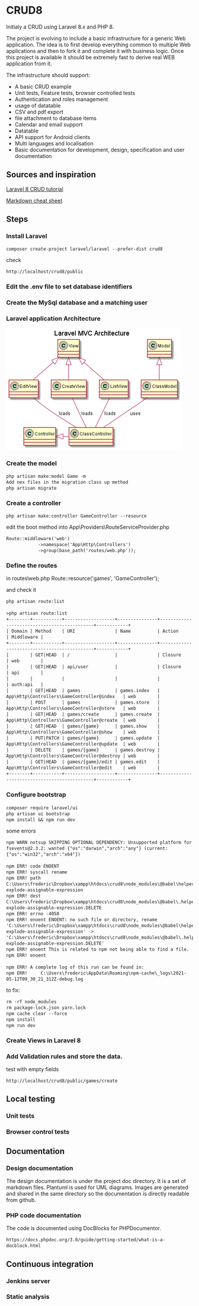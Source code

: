 # CRUD8

Initialy a CRUD using Laravel 8.x and PHP 8.

The project is evolving to include a basic infrastructure for a generic Web application. The idea is to first develop everything common to multiple Web applications and then to fork it and complete it with business logic. Once this project is available it should be extremely fast to derive real WEB application from it. 

The infrastructure should support:

* A basic CRUD example
* Unit tests, Feature tests, browser controlled tests
* Authentication and roles management
* usage of datatable
* CSV and pdf export
* file attachment to database items
* Calendar and email support
* Datatable
* API support for Android clients
* Multi languages and localisation
* Basic documentation for development, design, specification and user documentation


## Sources and inspiration

[Laravel 8 CRUD tutorial](https://appdividend.com/2020/10/13/laravel-8-crud-tutorial-example-step-by-step-from-scratch/)
    
[Markdown cheat sheet](https://github.com/adam-p/markdown-here/wiki/Markdown-Cheatsheet)

## Steps

###  Install Laravel

    composer create-project laravel/laravel --prefer-dist crud8
    
check

    http://localhost/crud8/public
    

### Edit the .env file to set database identifiers

### Create the MySql database and a matching user

### Laravel application Architecture

![alt text](doc/images/uml_architecture.png)

### Create the model

    php artisan make:model Game -m
    Add nex files in the migration class up method
    php artisan migrate

### Create a controller

    php artisan make:controller GameController --resource
    
edit the boot method into App\Providers\RouteServiceProvider.php 

    Route::middleware('web')
                ->namespace('App\Http\Controllers')
                ->group(base_path('routes/web.php'));
                
### Define the routes

in routes\web.php
    Route::resource('games', 'GameController');

and check it

    php artisan route:list
    
    >php artisan route:list
    +--------+-----------+-------------------+---------------+---------------------------------------------+------------+
    | Domain | Method    | URI               | Name          | Action                                      | Middleware |
    +--------+-----------+-------------------+---------------+---------------------------------------------+------------+
    |        | GET|HEAD  | /                 |               | Closure                                     | web        |
    |        | GET|HEAD  | api/user          |               | Closure                                     | api        |
    |        |           |                   |               |                                             | auth:api   |
    |        | GET|HEAD  | games             | games.index   | App\Http\Controllers\GameController@index   | web        |
    |        | POST      | games             | games.store   | App\Http\Controllers\GameController@store   | web        |
    |        | GET|HEAD  | games/create      | games.create  | App\Http\Controllers\GameController@create  | web        |
    |        | GET|HEAD  | games/{game}      | games.show    | App\Http\Controllers\GameController@show    | web        |
    |        | PUT|PATCH | games/{game}      | games.update  | App\Http\Controllers\GameController@update  | web        |
    |        | DELETE    | games/{game}      | games.destroy | App\Http\Controllers\GameController@destroy | web        |
    |        | GET|HEAD  | games/{game}/edit | games.edit    | App\Http\Controllers\GameController@edit    | web        |
    +--------+-----------+-------------------+---------------+---------------------------------------------+------------+
    
### Configure bootstrap

    composer require laravel/ui
    php artisan ui bootstrap
    npm install && npm run dev
    
some errors

    npm WARN notsup SKIPPING OPTIONAL DEPENDENCY: Unsupported platform for fsevents@2.3.2: wanted {"os":"darwin","arch":"any"} (current: {"os":"win32","arch":"x64"})

    npm ERR! code ENOENT
    npm ERR! syscall rename
    npm ERR! path C:\Users\frederic\Dropbox\xampp\htdocs\crud8\node_modules\@babel\helper-explode-assignable-expression
    npm ERR! dest C:\Users\frederic\Dropbox\xampp\htdocs\crud8\node_modules\@babel\.helper-explode-assignable-expression.DELETE
    npm ERR! errno -4058
    npm ERR! enoent ENOENT: no such file or directory, rename 'C:\Users\frederic\Dropbox\xampp\htdocs\crud8\node_modules\@babel\helper-explode-assignable-expression' -> 'C:\Users\frederic\Dropbox\xampp\htdocs\crud8\node_modules\@babel\.helper-explode-assignable-expression.DELETE'
    npm ERR! enoent This is related to npm not being able to find a file.
    npm ERR! enoent

    npm ERR! A complete log of this run can be found in:
    npm ERR!     C:\Users\frederic\AppData\Roaming\npm-cache\_logs\2021-05-12T09_30_21_312Z-debug.log

to fix:

    rm -rf node_modules
    rm package-lock.json yarn.lock
    npm cache clear --force
    npm install
    npm run dev

### Create Views in Laravel 8

### Add Validation rules and store the data.

test with empty fields

    http://localhost/crud8/public/games/create
    
## Local testing

### Unit tests

### Browser control tests

## Documentation

### Design documentation

The design documentation is under the project doc directory. It is a set of markdown files. Plantuml is used for UML diagrams. Images are generated and shared in the same directory so the documentation is directly readable from github.

### PHP code documentation

The code is documented using DocBlocks for PHPDocumentor.

    https://docs.phpdoc.org/3.0/guide/getting-started/what-is-a-docblock.html
    

## Continuous integration

### Jenkins server

### Static analysis




